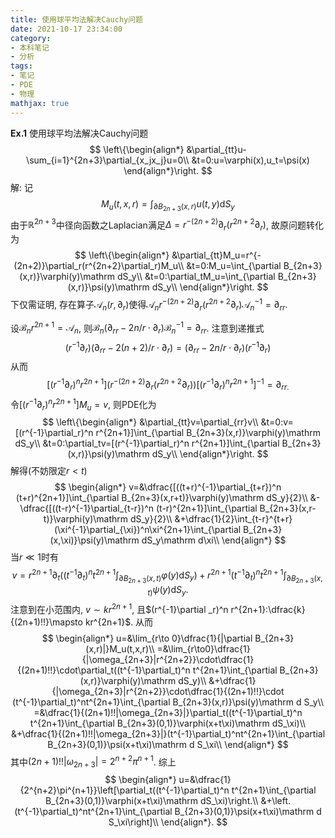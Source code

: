 ```yaml
---
title: 使用球平均法解决Cauchy问题
date: 2021-10-17 23:34:00
category: 
- 本科笔记
- 分析
tags: 
- 笔记
- PDE
- 物理
mathjax: true
---
```


**Ex.1** 使用球平均法解决Cauchy问题
$$
\left\{\begin{align*}
&\partial_{tt}u-\sum_{i=1}^{2n+3}\partial_{x_jx_j}u=0\\
&t=0:u=\varphi(x),u_t=\psi(x)
\end{align*}\right.
$$
解: 记
$$
M_u(t,x,r)=\int_{\partial B_{2n+3}(x,r)}u(t,y)\mathrm dS_y
$$
由于$\mathbb R^{2n+3}$中径向函数之Laplacian满足$\Delta=r^{-(2n+2)}\partial_r(r^{2n+2}\partial_r)$, 故原问题转化为
$$
\left\{\begin{align*}
&\partial_{tt}M_u=r^{-(2n+2)}\partial_r(r^{2n+2}\partial_r)M_u\\
&t=0:M_u=\int_{\partial B_{2n+3}(x,r)}\varphi(y)\mathrm dS_y\\
&t=0:\partial_tM_u=\int_{\partial B_{2n+3}(x,r)}\psi(y)\mathrm dS_y\\
\end{align*}\right.
$$
下仅需证明, 存在算子$\mathcal A_n(r,\partial_r)$使得$\mathcal A_n r^{-{(2n+2)}}\partial_r(r^{2n+2}\partial_r)\mathcal A_n^{-1}=\partial_{rr}$. 

设$\mathcal B_nr^{2n+1}=\mathcal A_n$, 则$\mathcal B_n(\partial_{rr}-2n/r\cdot\partial_r)\mathcal B_n^{-1}=\partial_{rr}$. 注意到递推式
$$
(r^{-1}\partial_r)(\partial_{rr}-2(n+2)/r\cdot\partial_r)=(\partial_{rr}-2n/r\cdot \partial_r)(r^{-1}\partial_r)
$$
从而
$$
[(r^{-1}\partial_r)^n r^{2n+1}](r^{-(2n+2)}\partial_r(r^{2n+2}\partial_r))[(r^{-1}\partial_r)^n r^{2n+1}]^{-1}=\partial_{rr.}
$$
令$[(r^{-1}\partial_r)^n r^{2n+1}]M_u=v$, 则PDE化为
$$
\left\{\begin{align*}
&\partial_{tt}v=\partial_{rr}v\\
&t=0:v=[(r^{-1}\partial_r)^n r^{2n+1}]\int_{\partial B_{2n+3}(x,r)}\varphi(y)\mathrm dS_y\\
&t=0:\partial_tv=[(r^{-1}\partial_r)^n r^{2n+1}]\int_{\partial B_{2n+3}(x,r)}\psi(y)\mathrm dS_y\\
\end{align*}\right.
$$
解得(不妨限定$r< t$)
$$
\begin{align*}
v=&\dfrac{[((t+r)^{-1}\partial_{t+r})^n (t+r)^{2n+1}]\int_{\partial B_{2n+3}(x,r+t)}\varphi(y)\mathrm dS_y}{2}\\
&-\dfrac{[((t-r)^{-1}\partial_{t-r})^n (t-r)^{2n+1}]\int_{\partial B_{2n+3}(x,r-t)}\varphi(y)\mathrm dS_y}{2}\\
&+\dfrac{1}{2}\int_{t-r}^{t+r}(\xi^{-1}\partial_{\xi})^n\xi^{2n+1}\int_{\partial B_{2n+3}(x,\xi)}\psi(y)\mathrm dS_y\mathrm d\xi\\
\end{align*}
$$
当$r\ll 1$​时有
$$
v=r^{2n+1}\partial_t((t^{-1}\partial_t)^n t^{2n+1}\int_{\partial B_{2n+3}(x,t)}\varphi(y)\mathrm dS_y)+r^{2n+1}(t^{-1}\partial_t)^nt^{2n+1}\int_{\partial B_{2n+3}(x,t)}\psi(y)\mathrm d S_y.
$$
注意到在小范围内, $v\sim kr^{2n+1}$, 且$(r^{-1}\partial _r)^n r^{2n+1}:\dfrac{k}{(2n+1)!!}\mapsto kr^{2n+1}$. 从而
$$
\begin{align*}
u=&\lim_{r\to 0}\dfrac{1}{|\partial B_{2n+3}(x,r)|}M_u(t,x,r)\\
=&\lim_{r\to0}\dfrac{1}{|\omega_{2n+3}|r^{2n+2}}\cdot\dfrac{1}{(2n+1)!!}\cdot\partial_t((t^{-1}\partial_t)^n t^{2n+1}\int_{\partial B_{2n+3}(x,r)}\varphi(y)\mathrm dS_y)\\
&+\dfrac{1}{|\omega_{2n+3}|r^{2n+2}}\cdot\dfrac{1}{(2n+1)!!}\cdot (t^{-1}\partial_t)^nt^{2n+1}\int_{\partial B_{2n+3}(x,r)}\psi(y)\mathrm d S_y\\
=&\dfrac{1}{(2n+1)!!|\omega_{2n+3}|}\partial_t((t^{-1}\partial_t)^n t^{2n+1}\int_{\partial B_{2n+3}(0,1)}\varphi(x+t\xi)\mathrm dS_\xi)\\
&+\dfrac{1}{(2n+1)!!|\omega_{2n+3}|}(t^{-1}\partial_t)^nt^{2n+1}\int_{\partial B_{2n+3}(0,1)}\psi(x+t\xi)\mathrm d S_\xi\\
\end{align*}
$$
其中$(2n+1)!!|\omega_{2n+3}|=2^{n+2}\pi^{n+1}$. 综上
$$
\begin{align*}
u=&\dfrac{1}{2^{n+2}\pi^{n+1}}\left[\partial_t((t^{-1}\partial_t)^n t^{2n+1}\int_{\partial B_{2n+3}(0,1)}\varphi(x+t\xi)\mathrm dS_\xi)\right.\\
&+\left.(t^{-1}\partial_t)^nt^{2n+1}\int_{\partial B_{2n+3}(0,1)}\psi(x+t\xi)\mathrm d S_\xi\right]\\
\end{align*}.
$$
